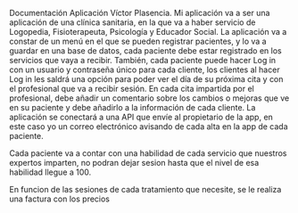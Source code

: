
Documentación Aplicación Víctor Plasencia.
Mi aplicación va a ser una aplicación de una clínica sanitaria, en la que va a haber servicio de Logopedia, Fisioterapeuta, Psicología y Educador Social.
La aplicación va a constar de un menú en el que se pueden registrar pacientes, y lo va a guardar en una base de datos, cada paciente debe estar registrado en los servicios que vaya a recibir.
También, cada paciente puede hacer Log in con un usuario y contraseña único para cada cliente, los clientes al hacer Log in les saldrá una opción para poder ver el día de su próxima cita y con el profesional que va a recibir sesión.
En cada cita impartida por el profesional, debe añadir un comentario sobre los cambios o mejoras que ve en su paciente y debe añadirlo a la información de cada cliente.
La aplicación se conectará a una API que envíe al propietario de la app, en este caso yo un correo electrónico  avisando de cada alta en la app de cada paciente.

Cada paciente va a contar con una habilidad de cada servicio que nuestros expertos imparten, no podran dejar sesion hasta que el nivel de esa habilidad llegue a 100.

En funcion de las sesiones de cada tratamiento que necesite, se le realiza una factura con los precios 